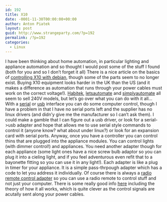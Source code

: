 ```yaml
---
id: 192
title: X10
date: -0001-11-30T00:00:00+00:00
author: Anton Piatek
layout: post
guid: http://www.strangeparty.com/?p=192
permalink: /?p=192
categories:
  - Linux
---
```

I have been thinking about home automation, in particular lighting and appliance automation and so thought I would post some of the stuff I found (both for you and so I don&#8217;t forget it all) There is a nice article on the basics of [controlling X10 with debian](http://www.aboutdebian.com/x10.htm), though some of the parts seem to no longer exist. Buying X10 equipment looks harder in the UK than the US (and it makes a difference as automation that runs through your power cables must work on the correct voltage!). [Habitek](http://www.habitek.co.uk/catalog/cat23_1.htm), [letsautomate](http://www.letsautomate.com/index.cfm?&Nav=X10&) and [simplyautomate](http://www.simplyautomate.co.uk/search.asp?catid=82&Cat1=82) all seem to sell 240V models, but let&#8217;s go over what you can do with it all&#8230; With a [serial](http://www.simplyautomate.co.uk/productdisplay.asp?id=3722) or [usb](http://www.simplyautomate.co.uk/productDisplay.asp?prodid=5690) interface you can do some computer control, though I have a problem in that I have no serial ports left and the supplier has no linux drivers (and didn&#8217;y give me the manufacturer so I can&#8217;t ask them). I could make a gamble that I can figure out a usb driver, or look for a serial->usb adapter and hope that allows me to use serial style commands to control it (anyone know? what about under linux?) or look for an expansion card with serial ports. Anyway, once you have a controller you can control thins that are plugged into the appliance modules. You can control lights (with dimmer control!) and appliances. You need another adapter though for each appliance (some light ones have a nice screw bulb adaptor so you can plug it into a cieling light, and if you feel adventurous even refit that to a bayonette fitting so you can use it in any light!). Each adapter is like a plug in timer for your appliance. It is a simple pass-thrpough adapter which has a code to let you address it individually. Of course there is always a [radio remote control adapter](http://www.simplyautomate.co.uk/productdisplay.asp?id=3528) so you can use a radio remote to control stuff and not just your computer. There is some really good info [here](http://www.geocities.com/ido_bartana/) including the theory of how it all works, which is quite clever as the control signals are acutally sent along your power cables.